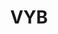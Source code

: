 ---
ee_id_thing: '4484'
site: '1'
type: '2'
inv_num: 2019-042
url: 2019-042-vyb
title: VYB
year: '2019'
display_year: '2019'
medium: IQDemy Premium UV ink on IKEA LINNMON table tops
dims: 118 x 59
pitch: ''
ps: ''
live_url: ''
related: ''
youtube: ''
related_code: ''
imgs: vyb-2019-042-db---oTXc.jpg
subheading: ''
download: ''
add_credit: ''
commission: ''
layout: things-i-made
---
